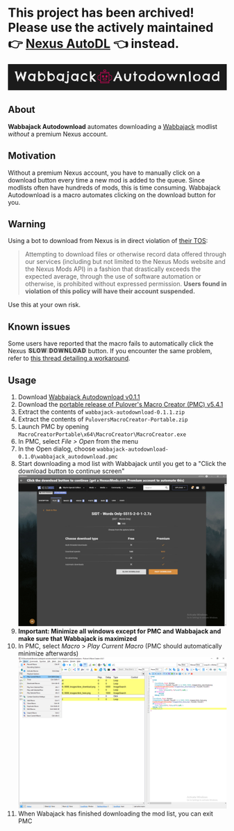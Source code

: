 # This project has been archived! Please use the actively maintained 👉 [Nexus AutoDL](https://parsiad.ca/nexus-autodl) 👈 instead.

<p align="center">
  <img alt="Wabbajack Autodownload" src="https://raw.githubusercontent.com/parsiad/wabbajack-autodownload/master/static/logo.png">
</p>

## About

**Wabbajack Autodownload** automates downloading a [Wabbajack](https://www.wabbajack.org) modlist *without* a premium Nexus account.

## Motivation

Without a premium Nexus account, you have to manually click on a download button every time a new mod is added to the queue. Since modlists often have hundreds of mods, this is time consuming. Wabbajack Autodownload is a macro automates clicking on the download button for you.

## Warning

Using a bot to download from Nexus is in direct violation of [their TOS](https://help.nexusmods.com/article/18-terms-of-service):

>  Attempting to download files or otherwise record data offered  through our services (including but not limited to the Nexus Mods  website and the Nexus Mods API) in a fashion that drastically exceeds  the expected average, through the use of software automation or  otherwise, is prohibited without expressed permission. **Users found in  violation of this policy will have their account suspended.**

Use this at your own risk.

## Known issues

Some users have reported that the macro fails to automatically click the Nexus ![slow download](https://github.com/parsiad/wabbajack-autodownload/blob/main/images/slow_download.png?raw=true) button. If you encounter the same problem, refer to [this thread detailing a workaround](https://github.com/parsiad/wabbajack-autodownload/issues/1#issuecomment-988203548).

## Usage

1. Download [Wabbajack Autodownload v0.1.1](https://github.com/parsiad/wabbajack-autodownload/archive/refs/tags/v0.1.1.zip)
2. Download the [portable release of Pulover's Macro Creator (PMC) v5.4.1](https://github.com/Pulover/PuloversMacroCreator/releases/download/v5.4.1/PuloversMacroCreator-Portable.zip)
3. Extract the contents of `wabbajack-autodownload-0.1.1.zip`
4. Extract the contents of `PuloversMacroCreator-Portable.zip`
5. Launch PMC by opening `MacroCreatorPortable\x64\MacroCreator\MacroCreator.exe`
6. In PMC, select *File > Open* from the menu
8. In the Open dialog, choose `wabbajack-autodownload-0.1.0\wabbajack_autodownload.pmc`
8. Start downloading a mod list with Wabbajack until you get to a "Click the download button to continue screen"
   ![](https://raw.githubusercontent.com/parsiad/wabbajack-autodownload/main/static/step8.jpeg)
9. **Important: Minimize all windows except for PMC and Wabbajack and make sure that Wabbajack is maximized**
10. In PMC, select *Macro* > *Play Current Macro* (PMC should automatically minimize afterwards)
    ![](https://raw.githubusercontent.com/parsiad/wabbajack-autodownload/main/static/step10.jpeg)
11. When Wabajack has finished downloading the mod list, you can exit PMC
